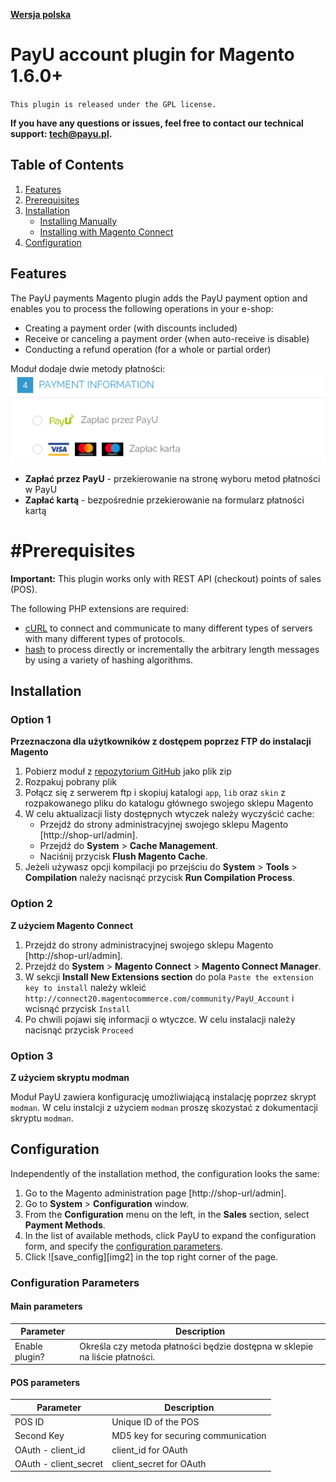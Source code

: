 [**Wersja polska**][ext0]

# PayU account plugin for Magento 1.6.0+
``This plugin is released under the GPL license.``

**If you have any questions or issues, feel free to contact our technical support: tech@payu.pl.**

## Table of Contents

1. [Features](#features)
1. [Prerequisites](#prerequisites)
1. [Installation](#installation)
    * [Installing Manually](#installing-manually)
    * [Installing with Magento Connect](#installing-with-magento-connect)
1. [Configuration](#configuration)

## Features
The PayU payments Magento plugin adds the PayU payment option and enables you to process the following operations in your e-shop:
  * Creating a payment order (with discounts included)
  * Receive or canceling a payment order (when auto-receive is disable)
  * Conducting a refund operation (for a whole or partial order)

Moduł dodaje dwie metody płatności:
![methods][img0]
  * **Zapłać przez PayU** - przekierowanie na stronę wyboru metod płatności w PayU
  * **Zapłać kartą** - bezpośrednie przekierowanie na formularz płatności kartą

# #Prerequisites

**Important:** This plugin works only with REST API (checkout) points of sales (POS).

The following PHP extensions are required:

  * [cURL][ext2] to connect and communicate to many different types of servers with many different types of protocols.
  * [hash][ext3] to process directly or incrementally the arbitrary length messages by using a variety of hashing algorithms.

## Installation

### Option 1
**Przeznaczona dla użytkowników z dostępem poprzez FTP do instalacji Magento**

1. Pobierz moduł z [repozytorium GitHub][ext3] jako plik zip
1. Rozpakuj pobrany plik
1. Połącz się z serwerem ftp i skopiuj katalogi `app`, `lib` oraz `skin` z rozpakowanego pliku do katalogu głównego swojego sklepu Magento
1. W celu aktualizacji listy dostępnych wtyczek należy wyczyścić cache:
    * Przejdź do strony administracyjnej swojego sklepu Magento [http://shop-url/admin].
    * Przejdź do **System** > **Cache Management**.
    * Naciśnij przycisk **Flush Magento Cache**.
1. Jeżeli używasz opcji kompilacji po przejściu do **System** > **Tools** > **Compilation** należy nacisnąć przycisk **Run Compilation Process**.

### Option 2
**Z użyciem Magento Connect**

1. Przejdź do strony administracyjnej swojego sklepu Magento [http://shop-url/admin].
1. Przejdź do **System** > **Magento Connect** > **Magento Connect Manager**.
1. W sekcji **Install New Extensions section** do pola `Paste the extension key to install` należy wkleić `http://connect20.magentocommerce.com/community/PayU_Account` i wcisnąć przycisk `Install`
1. Po chwili pojawi się informacji o wtyczce. W celu instalacji należy nacisnąć przycisk `Proceed`

### Option 3
**Z użyciem skryptu modman**

Moduł PayU zawiera konfigurację umożliwiającą instalację poprzez skrypt `modman`.
W celu instalcji z użyciem `modman` proszę skozystać z dokumentacji skryptu `modman`.

## Configuration

Independently of the installation method, the configuration looks the same:

1. Go to the Magento administration page [http://shop-url/admin].
2. Go to **System** > **Configuration** window.
3. From the **Configuration** menu on the left, in the **Sales** section, select **Payment Methods**.
4. In the list of available methods, click PayU to expand the configuration form, and specify the [configuration parameters](#configuration).
5. Click ![save_config][img2] in the top right corner of the page.

### Configuration Parameters

#### Main parameters

| Parameter | Description |
|---------|-----------|
| Enable plugin? | Określa czy metoda płatności będzie dostępna w sklepie na liście płatności. |

#### POS parameters

| Parameter | Description |
|---------|-----------|
|POS ID|Unique ID of the POS|
|Second Key|MD5 key for securing communication|
|OAuth - client_id|client_id for OAuth|
|OAuth - client_secret|client_secret for OAuth|

<!--LINKS-->

<!--topic urls:-->

<!--external links:-->
[ext0]: README.EN.md
[ext1]: https://github.com/PayU/plugin_magento_160
[ext2]: http://php.net/manual/en/book.curl.php
[ext3]: http://php.net/manual/en/book.hash.php

<!--images:-->
[img0]: readme_images/methods.png
